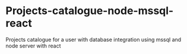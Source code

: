 # Projects-catalogue-node-mssql-react
Projects catalogue for a user with database integration using mssql and node server with react
